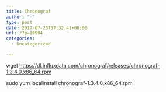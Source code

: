 ```yaml
---
title: Chronograf
author: "-"
type: post
date: 2017-07-25T07:32:41+00:00
url: /?p=10904
categories:
  - Uncategorized

---
```

wget https://dl.influxdata.com/chronograf/releases/chronograf-1.3.4.0.x86_64.rpm
  
sudo yum localinstall chronograf-1.3.4.0.x86_64.rpm